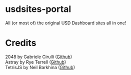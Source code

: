 # usdsites-portal
All (or most of) the original USD Dashboard sites all in one!

# Credits
2048 by Gabriele Cirulli ([Github](https://github.com/gabrielecirulli/2048))<br>
Astray by Rye Terrell ([Github](https://github.com/wwwtyro/Astray))<br>
TetrisJS by Neil Barkhina ([Github](https://github.com/nbarkhina/TetrisJS))
